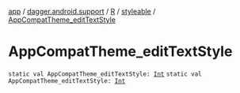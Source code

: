 [app](../../../index.md) / [dagger.android.support](../../index.md) / [R](../index.md) / [styleable](index.md) / [AppCompatTheme_editTextStyle](./-app-compat-theme_edit-text-style.md)

# AppCompatTheme_editTextStyle

`static val AppCompatTheme_editTextStyle: `[`Int`](https://kotlinlang.org/api/latest/jvm/stdlib/kotlin/-int/index.html)
`static val AppCompatTheme_editTextStyle: `[`Int`](https://kotlinlang.org/api/latest/jvm/stdlib/kotlin/-int/index.html)